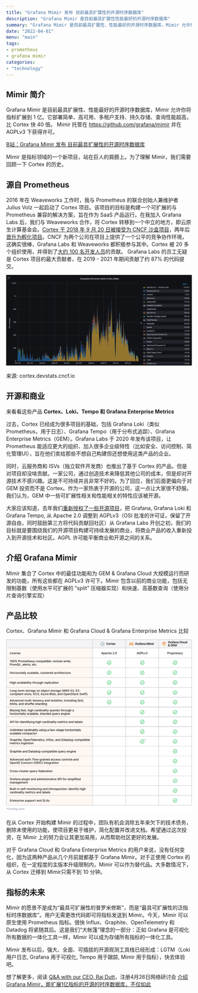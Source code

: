 ```yaml
---
title: "Grafana Mimir 发布 目前最具扩展性的开源时序数据库"
description: "Grafana Mimir 是目前最具扩展性性能最好的开源时序数据库"
summary: "Grafana Mimir 是目前最具扩展性、性能最好的开源时序数据库，Mimir 允许你将指标扩展到 1 亿。它部署简单、高可用、多租户支持、持久存储、查询性能超高，比 Cortex 快 40 倍。 Mimir 托管在 https://github.com/grafana/mimir 并在 AGPLv3 下获得许可。"
date: "2022-04-01"
menu: "main"
tags:
- prometheus
- grafana mimir
categories:
- "technology"
---
```


## Mimir 简介
Grafana Mimir 是目前最具扩展性、性能最好的开源时序数据库，Mimir 允许你将指标扩展到 1 亿。它部署简单、高可用、多租户支持、持久存储、查询性能超高，比 Cortex 快 40 倍。 Mimir 托管在 https://github.com/grafana/mimir 并在 AGPLv3 下获得许可。

[B站：Grafana Mimir 发布 目前最具扩展性的开源时序数据库](https://www.bilibili.com/video/BV1s34y1s7sw/)

Mimir 是指标领域的一个新项目，站在巨人的肩膀上。为了理解 Mimir，我们需要回顾一下 Cortex 的历史。

## 源自 Prometheus

2016 年在 Weaveworks 工作时，我与 Prometheus 的联合创始人兼维护者 Julius Volz 一起启动了 Cortex 项目。该项目的目标是构建一个可扩展的与 Prometheus 兼容的解决方案，旨在作为 SaaS 产品运行。在我加入 Grafana Labs 后，我们与 Weaveworks 合作，将 Cortex 转移到一个中立的地方，即云原生计算基金会。[Cortex 于 2018 年 9 月 20 日被接受为 CNCF 沙盒项目](https://www.cncf.io/blog/2018/09/20/cncf-to-host-cortex-in-the-sandbox/?pg=blog&plcmt=body-txt)，两年后[晋升为孵化项目](https://www.cncf.io/blog/2020/08/20/toc-welcomes-cortex-as-an-incubating-project/?pg=blog&plcmt=body-txt)。CNCF 为两个公司在项目上提供了一个公平的竞争协作环境，这确实很棒，Grafana Labs 和 Weaveworks 都积极参与其中。Cortex 被 20 多个组织使用，并得到了[大约 100 名开发人员](https://github.com/cortexproject/cortex/graphs/contributors)的贡献。 Grafana Labs 的员工无疑是 Cortex 项目的最大贡献者，在 2019 - 2021 年期间贡献了约 87% 的代码提交。

![grafana-mimir-devstats-dashboard](/posts/2204/announcing-grafana-mimir/grafana-mimir-devstats-dashboard.png)

来源: cortex.devstats.cncf.io

## 开源和商业

来看看这些产品 **Cortex、Loki、Tempo 和 Grafana Enterprise Metrics**

过去，Cortex 已经成为很多项目的基础，包括 Grafana Loki（类似 Prometheus，用于日志）、Grafana Tempo（用于分布式追踪）、Grafana Enterprise Metrics（GEM）。Grafana Labs 于 2020 年发布该项目，让 Prometheus 能适应更大的组织、加入很多企业级特性（比如安全、访问控制、简化管理UI），旨在他们卖给那些不想自己构建但还想使用这类产品的企业。

同时，云服务商和 ISVs（独立软件开发商）也推出了基于 Cortex 的产品，但是对项目却没啥贡献。一家公司，通过创造技术来降低其他公司的成本，但是却对开源技术不感兴趣。这是不可持续并且非常不好的。为了回应，我们后面更偏向于对 GEM 投资而不是 Cortex。作为一家热衷于开源的公司，这一点让大家很不舒服。我们认为，GEM 中一些可扩展性相关和性能相关的特性应该被开源。

大家应该知道，去年我们[重新授权了一些开源项目](https://grafana.com/blog/2021/04/20/grafana-loki-tempo-relicensing-to-agplv3/?pg=blog&plcmt=body-txt)，把 Grafana, Grafana Loki 和 Grafana Tempo, 从 Apache 2.0 调整到 AGPLv3（OSI 批准的许可证，保留了开源自由，同时鼓励第三方将代码贡献回社区）从 Grafana Labs 开创之初，我们的目标就是要围绕我们的开源项目构建可持续发展的商业，将商业产品的收入重新投入到开源技术和社区。AGPL 许可能平衡商业和开源之间的关系。

## 介绍 Grafana Mimir

Mimir 集合了 Cortex 中的最佳功能和为 GEM & Grafana Cloud 大规模运行而研发的功能，所有这些都在 AGPLv3 许可下。Mimir 包含以前的商业功能，包括无限制基数（使用水平可扩展的 “split” 压缩器实现）和快速、高基数查询（使用分片查询引擎实现）

## 产品比较

Cortex、Grafana Mimir 和 Grafana Cloud & Grafana Enterprise Metrics 比较

![grafana-mimir-cortex-chart](/posts/2204/announcing-grafana-mimir/grafana-mimir-cortex-chart.svg)

在从 Cortex 开始构建 Mimir 的过程中，团队有机会消除五年来欠下的技术债务，删除未使用的功能，使项目更易于维护，简化配置并改进文档。希望通过这次投资，在 Mimir 上的努力会让其更加易用，从而帮助社区更好的发展。

对于 Grafana Cloud 和 Grafana Enterprise Metrics 的用户来说，没有任何变化，因为这两种产品从几个月前就都基于 Grafana Mimir。对于正使用 Cortex 的组织，在一定程度的主版本升级限制内，Mimir 可以作为替代品。大多数情况下，从 Cortex 迁移到 Mimir只需不到 10 分钟。

## 指标的未来

Mimir 的愿景不是成为“最具可扩展性的普罗米修斯”，而是“最具可扩展性的泛指标时序数据库”。用户无需更改代码即可将指标发送到 Mimir。今天，Mimir 可以原生使用 Prometheus 指标。很快 Influx、Graphite、OpenTelemetry 和 Datadog 将紧随其后。这是我们“大帐篷”理念的一部分：正如 Grafana 是可视化所有数据的一体化工具一样，Mimir 可以成为存储所有指标的一体化工具。

Mimir 发布以后，强大、全面、可插拔的开源观测工具栈已经形成：LGTM（Loki 用户日志, Grafana 用于可视化, Tempo 用于跟踪, Mimir 用于指标），快去体验吧。

想了解更多，阅读 [Q&A with our CEO, Raj Dutt](https://grafana.com/blog/2022/03/30/qa-with-our-ceo-about-grafana-mimir/?pg=blog&plcmt=body-txt)，注册4月26日网络研讨会 [介绍 Grafana Mimir，能扩展1亿指标的开源的时序数据库，不仅如此](https://grafana.com/go/webinar/intro-to-grafana-mimir/?pg=blog&plcmt=body-txt)
